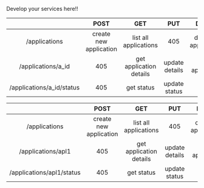 Develop your services here!!

|                         |          POST          |       GET       |       PUT      |      DELETE     |
|:-----------------------:|:----------------------:|:---------------:|:--------------:|:---------------:|
|       /applications       | create new application |  list all applications  |       405      | delete all applications |
|     /applications/a_id    |           405          | get application details | update details |    delete application   |
| /applications/a_id/status |           405          |    get status   |  update status |       405       |

|                         |          POST          |       GET       |       PUT      |      DELETE     |
|:-----------------------:|:----------------------:|:---------------:|:--------------:|:---------------:|
|       /applications       | create new application |  list all applications  |       405      | delete all applications |
|     /applications/apl1    |           405          | get application details | update details |    delete application   |
| /applications/apl1/status |           405          |    get status   |  update status |       405       |


